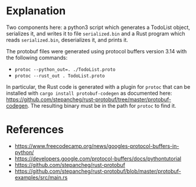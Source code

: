 # Explanation
Two components here: a python3 script which generates a TodoList object, serializes it, and writes it to file `serialized.bin` and a Rust program which reads `serialized.bin`, deserializes it, and prints it.

The protobuf files were generated using protocol buffers version 3.14 with the following commands:
* `protoc --python_out=. ./TodoList.proto`
* `protoc --rust_out . TodoList.proto`

In particular, the Rust code is generated with a plugin for `protoc` that can be installed with `cargo install protobuf-codegen` as documented here: https://github.com/stepancheg/rust-protobuf/tree/master/protobuf-codegen. The resulting binary must be in the path for `protoc` to find it.

# References
* https://www.freecodecamp.org/news/googles-protocol-buffers-in-python/
* https://developers.google.com/protocol-buffers/docs/pythontutorial
* https://github.com/stepancheg/rust-protobuf
* https://github.com/stepancheg/rust-protobuf/blob/master/protobuf-examples/src/main.rs
